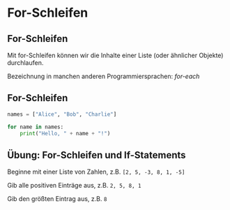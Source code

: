 # For-Schleifen

## For-Schleifen

Mit for-Schleifen können wir die Inhalte einer Liste (oder ähnlicher Objekte) durchlaufen.

Bezeichnung in manchen anderen Programmiersprachen: _for-each_

## For-Schleifen

```py
names = ["Alice", "Bob", "Charlie"]

for name in names:
    print("Hello, " + name + "!")
```

## Übung: For-Schleifen und If-Statements

Beginne mit einer Liste von Zahlen, z.B. `[2, 5, -3, 8, 1, -5]`

Gib alle positiven Einträge aus, z.B. `2, 5, 8, 1`

Gib den größten Eintrag aus, z.B. `8`
